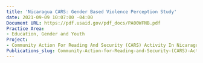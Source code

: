 ```yaml
---
title: 'Nicaragua CARS: Gender Based Violence Perception Study'
date: 2021-09-09 10:07:00 -04:00
Document URL: https://pdf.usaid.gov/pdf_docs/PA00WFNB.pdf
Practice Area:
- Education, Gender and Youth
Project:
- Community Action For Reading And Security (CARS) Activity In Nicaragua
Publications_slug: Community-Action-for-Reading-and-Security-(CARS)-Activity-in-Nicaragua
---
```


